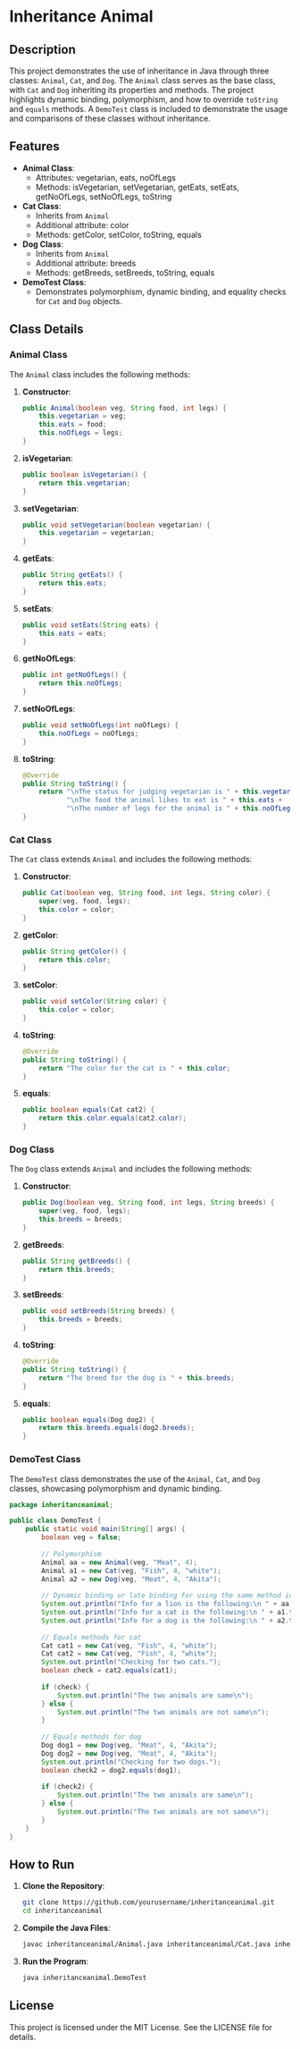 # Inheritance Animal

## Description
This project demonstrates the use of inheritance in Java through three classes: `Animal`, `Cat`, and `Dog`. The `Animal` class serves as the base class, with `Cat` and `Dog` inheriting its properties and methods. The project highlights dynamic binding, polymorphism, and how to override `toString` and `equals` methods. A `DemoTest` class is included to demonstrate the usage and comparisons of these classes without inheritance.

## Features
- **Animal Class**:
  - Attributes: vegetarian, eats, noOfLegs
  - Methods: isVegetarian, setVegetarian, getEats, setEats, getNoOfLegs, setNoOfLegs, toString
- **Cat Class**:
  - Inherits from `Animal`
  - Additional attribute: color
  - Methods: getColor, setColor, toString, equals
- **Dog Class**:
  - Inherits from `Animal`
  - Additional attribute: breeds
  - Methods: getBreeds, setBreeds, toString, equals
- **DemoTest Class**:
  - Demonstrates polymorphism, dynamic binding, and equality checks for `Cat` and `Dog` objects.

## Class Details

### Animal Class
The `Animal` class includes the following methods:

1. **Constructor**:
    ```java
    public Animal(boolean veg, String food, int legs) {
        this.vegetarian = veg;
        this.eats = food;
        this.noOfLegs = legs;
    }
    ```

2. **isVegetarian**:
    ```java
    public boolean isVegetarian() {
        return this.vegetarian;
    }
    ```

3. **setVegetarian**:
    ```java
    public void setVegetarian(boolean vegetarian) {
        this.vegetarian = vegetarian;
    }
    ```

4. **getEats**:
    ```java
    public String getEats() {
        return this.eats;
    }
    ```

5. **setEats**:
    ```java
    public void setEats(String eats) {
        this.eats = eats;
    }
    ```

6. **getNoOfLegs**:
    ```java
    public int getNoOfLegs() {
        return this.noOfLegs;
    }
    ```

7. **setNoOfLegs**:
    ```java
    public void setNoOfLegs(int noOfLegs) {
        this.noOfLegs = noOfLegs;
    }
    ```

8. **toString**:
    ```java
    @Override
    public String toString() {
        return "\nThe status for judging vegetarian is " + this.vegetarian +
               "\nThe food the animal likes to eat is " + this.eats +
               "\nThe number of legs for the animal is " + this.noOfLegs;
    }
    ```

### Cat Class
The `Cat` class extends `Animal` and includes the following methods:

1. **Constructor**:
    ```java
    public Cat(boolean veg, String food, int legs, String color) {
        super(veg, food, legs);
        this.color = color;
    }
    ```

2. **getColor**:
    ```java
    public String getColor() {
        return this.color;
    }
    ```

3. **setColor**:
    ```java
    public void setColor(String color) {
        this.color = color;
    }
    ```

4. **toString**:
    ```java
    @Override
    public String toString() {
        return "The color for the cat is " + this.color;
    }
    ```

5. **equals**:
    ```java
    public boolean equals(Cat cat2) {
        return this.color.equals(cat2.color);
    }
    ```

### Dog Class
The `Dog` class extends `Animal` and includes the following methods:

1. **Constructor**:
    ```java
    public Dog(boolean veg, String food, int legs, String breeds) {
        super(veg, food, legs);
        this.breeds = breeds;
    }
    ```

2. **getBreeds**:
    ```java
    public String getBreeds() {
        return this.breeds;
    }
    ```

3. **setBreeds**:
    ```java
    public void setBreeds(String breeds) {
        this.breeds = breeds;
    }
    ```

4. **toString**:
    ```java
    @Override
    public String toString() {
        return "The breed for the dog is " + this.breeds;
    }
    ```

5. **equals**:
    ```java
    public boolean equals(Dog dog2) {
        return this.breeds.equals(dog2.breeds);
    }
    ```

### DemoTest Class
The `DemoTest` class demonstrates the use of the `Animal`, `Cat`, and `Dog` classes, showcasing polymorphism and dynamic binding.

```java
package inheritanceanimal;

public class DemoTest {
    public static void main(String[] args) {
        boolean veg = false;
        
        // Polymorphism
        Animal aa = new Animal(veg, "Meat", 4);
        Animal a1 = new Cat(veg, "Fish", 4, "white");
        Animal a2 = new Dog(veg, "Meat", 4, "Akita");
        
        // Dynamic binding or late binding for using the same method in both subclass and superclass
        System.out.println("Info for a lion is the following:\n " + aa.toString() + "\n");
        System.out.println("Info for a cat is the following:\n " + a1.toString() + "\n");
        System.out.println("Info for a dog is the following:\n " + a2.toString() + "\n");
        
        // Equals methods for cat
        Cat cat1 = new Cat(veg, "Fish", 4, "white");
        Cat cat2 = new Cat(veg, "Fish", 4, "white");
        System.out.println("Checking for two cats.");
        boolean check = cat2.equals(cat1);
        
        if (check) {
            System.out.println("The two animals are same\n");
        } else {
            System.out.println("The two animals are not same\n");
        }
        
        // Equals methods for dog
        Dog dog1 = new Dog(veg, "Meat", 4, "Akita");
        Dog dog2 = new Dog(veg, "Meat", 4, "Akita");
        System.out.println("Checking for two dogs.");
        boolean check2 = dog2.equals(dog1);
        
        if (check2) {
            System.out.println("The two animals are same\n");
        } else {
            System.out.println("The two animals are not same\n");
        }
    }
}
```

## How to Run
1. **Clone the Repository**:
    ```sh
    git clone https://github.com/yourusername/inheritanceanimal.git
    cd inheritanceanimal
    ```

2. **Compile the Java Files**:
    ```sh
    javac inheritanceanimal/Animal.java inheritanceanimal/Cat.java inheritanceanimal/Dog.java inheritanceanimal/DemoTest.java
    ```

3. **Run the Program**:
    ```sh
    java inheritanceanimal.DemoTest
    ```

## License
This project is licensed under the MIT License. See the LICENSE file for details.
